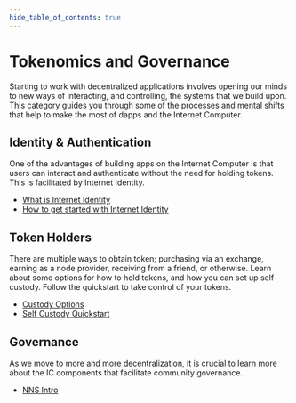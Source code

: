 ```yaml
--- 
hide_table_of_contents: true
---
```


# Tokenomics and Governance

Starting to work with decentralized applications involves opening our minds to new ways of interacting, and controlling, the systems that we build upon. This category guides you through some of the processes and mental shifts that help to make the most of dapps and the Internet Computer. 

## Identity & Authentication

One of the advantages of building apps on the Internet Computer is that users can interact and authenticate without the need for holding tokens. This is facilitated by Internet Identity. 

- [What is Internet Identity](identity-auth/what-is-ic-identity.md)
- [How to get started with Internet Identity](identity-auth/auth-how-to.md)

<!-- There are many ways to interact with the IC; as a user, as a developer, as a token holder and communicating with these different entities required different forms of identification. -->

## Token Holders
There are multiple ways to obtain token; purchasing via an exchange, earning as a node provider, receiving from a friend, or otherwise. Learn about some options for how to hold tokens, and how you can set up self-custody. Follow the quickstart to take control of your tokens. 
- [Custody Options](token-holders/custody-options-intro.md)
- [Self Custody Quickstart](token-holders/self-custody-quickstart.md)

## Governance
As we move to more and more decentralization, it is crucial to learn more about the IC components that facilitate community governance.
- [NNS Intro](token-holders/nns-app-quickstart.md)